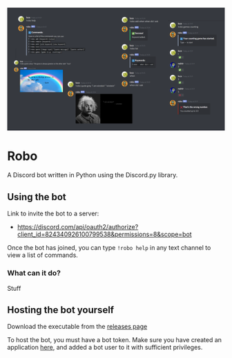 <p align="center"><img src="resources/about/examples.png"></p>

# Robo
A Discord bot written in Python using the Discord.py library.

## Using the bot
Link to invite the bot to a server:
 - https://discord.com/api/oauth2/authorize?client_id=824340926100799538&permissions=8&scope=bot

Once the bot has joined, you can type `!robo help` in any text channel to view a list of commands.

### What can it do?
Stuff

## Hosting the bot yourself
Download the executable from the [releases page](https://github.com/lucaadams/robo)

To host the bot, you must have a bot token. Make sure you have created an application [here](https://discord.com/developers/applications), and added a bot user to it with sufficient privileges.
